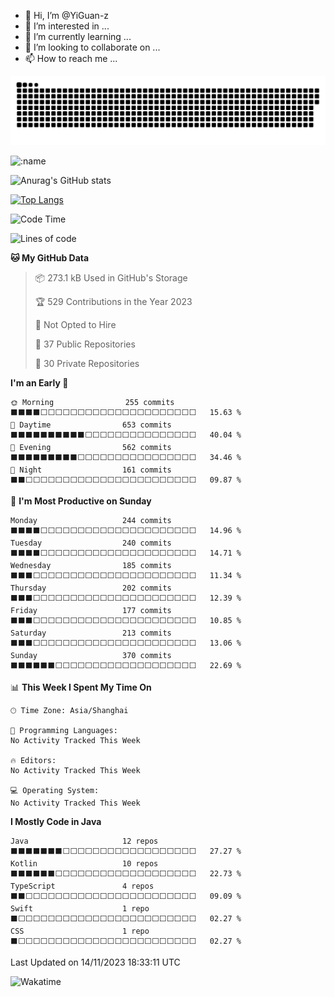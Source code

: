 - 👋 Hi, I’m @YiGuan-z
- 👀 I’m interested in ...
- 🌱 I’m currently learning ...
- 💞️ I’m looking to collaborate on ...
- 📫 How to reach me ...

<picture>
  <source media="(prefers-color-scheme: dark)" srcset="https://raw.githubusercontent.com/YiGuan-z/YiGuan-z/output/github-contribution-grid-snake-dark.svg"/>
  <source media="(prefers-color-scheme: light)" srcset="https://raw.githubusercontent.com/YiGuan-z/YiGuan-z/output/github-contribution-grid-snake.svg"/>
  <img alt="github-snake" src="https://raw.githubusercontent.com/YiGuan-z/YiGuan-z/output/github-contribution-grid-snake.svg"/>
</picture>



![:name](https://count.getloli.com/get/@YiGuan-z)

![Anurag's GitHub stats](https://readme-status.chengcy.top/api?username=YiGuan-z&locale=cn)

[![Top Langs](https://readme-status.chengcy.top/api/top-langs/?username=YiGuan-z&locale=cn&langs_count=8&exclude_repo=Embedded-Development)](https://github.com/anuraghazra/github-readme-stats)

<!--START_SECTION:waka-->
![Code Time](http://img.shields.io/badge/Code%20Time-50%20hrs%2032%20mins-blue)

![Lines of code](https://img.shields.io/badge/From%20Hello%20World%20I%27ve%20Written-3.4%20million%20lines%20of%20code-blue)

**🐱 My GitHub Data** 

> 📦 273.1 kB Used in GitHub's Storage 
 > 
> 🏆 529 Contributions in the Year 2023
 > 
> 🚫 Not Opted to Hire
 > 
> 📜 37 Public Repositories 
 > 
> 🔑 30 Private Repositories 
 > 
**I'm an Early 🐤** 

```text
🌞 Morning                255 commits         ⬛⬛⬛⬛⬜⬜⬜⬜⬜⬜⬜⬜⬜⬜⬜⬜⬜⬜⬜⬜⬜⬜⬜⬜⬜   15.63 % 
🌆 Daytime                653 commits         ⬛⬛⬛⬛⬛⬛⬛⬛⬛⬛⬜⬜⬜⬜⬜⬜⬜⬜⬜⬜⬜⬜⬜⬜⬜   40.04 % 
🌃 Evening                562 commits         ⬛⬛⬛⬛⬛⬛⬛⬛⬛⬜⬜⬜⬜⬜⬜⬜⬜⬜⬜⬜⬜⬜⬜⬜⬜   34.46 % 
🌙 Night                  161 commits         ⬛⬛⬜⬜⬜⬜⬜⬜⬜⬜⬜⬜⬜⬜⬜⬜⬜⬜⬜⬜⬜⬜⬜⬜⬜   09.87 % 
```
📅 **I'm Most Productive on Sunday** 

```text
Monday                   244 commits         ⬛⬛⬛⬛⬜⬜⬜⬜⬜⬜⬜⬜⬜⬜⬜⬜⬜⬜⬜⬜⬜⬜⬜⬜⬜   14.96 % 
Tuesday                  240 commits         ⬛⬛⬛⬛⬜⬜⬜⬜⬜⬜⬜⬜⬜⬜⬜⬜⬜⬜⬜⬜⬜⬜⬜⬜⬜   14.71 % 
Wednesday                185 commits         ⬛⬛⬛⬜⬜⬜⬜⬜⬜⬜⬜⬜⬜⬜⬜⬜⬜⬜⬜⬜⬜⬜⬜⬜⬜   11.34 % 
Thursday                 202 commits         ⬛⬛⬛⬜⬜⬜⬜⬜⬜⬜⬜⬜⬜⬜⬜⬜⬜⬜⬜⬜⬜⬜⬜⬜⬜   12.39 % 
Friday                   177 commits         ⬛⬛⬛⬜⬜⬜⬜⬜⬜⬜⬜⬜⬜⬜⬜⬜⬜⬜⬜⬜⬜⬜⬜⬜⬜   10.85 % 
Saturday                 213 commits         ⬛⬛⬛⬜⬜⬜⬜⬜⬜⬜⬜⬜⬜⬜⬜⬜⬜⬜⬜⬜⬜⬜⬜⬜⬜   13.06 % 
Sunday                   370 commits         ⬛⬛⬛⬛⬛⬛⬜⬜⬜⬜⬜⬜⬜⬜⬜⬜⬜⬜⬜⬜⬜⬜⬜⬜⬜   22.69 % 
```


📊 **This Week I Spent My Time On** 

```text
🕑︎ Time Zone: Asia/Shanghai

💬 Programming Languages: 
No Activity Tracked This Week

🔥 Editors: 
No Activity Tracked This Week

💻 Operating System: 
No Activity Tracked This Week
```

**I Mostly Code in Java** 

```text
Java                     12 repos            ⬛⬛⬛⬛⬛⬛⬛⬜⬜⬜⬜⬜⬜⬜⬜⬜⬜⬜⬜⬜⬜⬜⬜⬜⬜   27.27 % 
Kotlin                   10 repos            ⬛⬛⬛⬛⬛⬛⬜⬜⬜⬜⬜⬜⬜⬜⬜⬜⬜⬜⬜⬜⬜⬜⬜⬜⬜   22.73 % 
TypeScript               4 repos             ⬛⬛⬜⬜⬜⬜⬜⬜⬜⬜⬜⬜⬜⬜⬜⬜⬜⬜⬜⬜⬜⬜⬜⬜⬜   09.09 % 
Swift                    1 repo              ⬛⬜⬜⬜⬜⬜⬜⬜⬜⬜⬜⬜⬜⬜⬜⬜⬜⬜⬜⬜⬜⬜⬜⬜⬜   02.27 % 
CSS                      1 repo              ⬛⬜⬜⬜⬜⬜⬜⬜⬜⬜⬜⬜⬜⬜⬜⬜⬜⬜⬜⬜⬜⬜⬜⬜⬜   02.27 % 
```




 Last Updated on 14/11/2023 18:33:11 UTC
<!--END_SECTION:waka-->

<picture>
  <source media="(prefers-color-scheme: dark)" srcset="https://wakatime.com/share/@ff13a94d-7ae5-474e-b633-97cf19bf0421/5d7a28fc-fece-407a-99b7-477f57307334.png"/>
  <source media="(prefers-color-scheme: light)" srcset="https://wakatime.com/share/@ff13a94d-7ae5-474e-b633-97cf19bf0421/b30f12f5-0c11-46e9-b57a-24ac734c2ca4.png"/>
  <img alt="Wakatime" src="https://wakatime.com/share/@ff13a94d-7ae5-474e-b633-97cf19bf0421/ded76f73-f829-4067-a830-406c833d9e51.svg"/>
</picture>


